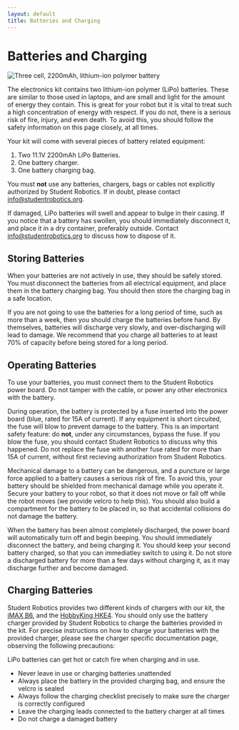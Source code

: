 ```yaml
---
layout: default
title: Batteries and Charging
---
```

Batteries and Charging
======================

![Three cell, 2200mAh, lithium-ion polymer battery](/images/content/kit/battery.png "Three cell, 2200mAh, lithium-ion polymer battery")

The electronics kit contains two lithium-ion polymer (LiPo) batteries. These are similar to those used in laptops, and are small and light for the amount of energy they contain. This is great for your robot but it is vital to treat such a high concentration of energy with respect. If you do not, there is a serious risk of fire, injury, and even death. To avoid this, you should follow the safety information on this page closely, at all times.

Your kit will come with several pieces of battery related equipment:

1. Two 11.1V 2200mAh LiPo Batteries.
2. One battery charger.
3. One battery charging bag.

You must **not** use any batteries, chargers, bags or cables not explicitly authorized by Student Robotics. If in doubt, please contact info@studentrobotics.org.

If damaged, LiPo batteries will swell and appear to bulge in their casing.  If
you notice that a battery has swollen, you should immediately disconnect it, and
place it in a dry container, preferably outside. Contact
info@studentrobotics.org to discuss how to dispose of it.

Storing Batteries
-----------------

When your batteries are not actively in use, they should be safely stored. You
must disconnect the batteries from all electrical equipment, and place them in
the battery charging bag. You should then store the charging bag in a safe
location.

If you are not going to use the batteries for a long period of time, such as
more than a week, then you should charge the batteries before hand. By
themselves, batteries will discharge very slowly, and over-discharging will
lead to damage. We recommend that you charge all batteries to at
least 70% of capacity before being stored for a long period.

Operating Batteries
-------------------

To use your batteries, you must connect them to the Student Robotics power
board. Do not tamper with the cable, or power any other electronics with the
battery.

During operation, the battery is protected by a fuse inserted into the power
board (blue, rated for 15A of current). If any equipment is short circuited,
the fuse will blow to prevent damage to the battery. This is an important safety
feature: do **not**, under any circumstances, bypass the fuse. If you blow the
fuse, you should contact Student Robotics to discuss why this happened. Do not
replace the fuse with another fuse rated for more than 15A of current, without
first recieving authorization from Student Robotics.

Mechanical damage to a battery can be dangerous, and a puncture or large force
applied to a battery causes a serious risk of fire. To avoid this, your battery
should be shielded from mechanical damage while you operate it. Secure your
battery to your robot, so that it does not move or fall off while the robot
moves (we provide velcro to help this). You should also build a compartment for
the battery to be placed in, so that accidental collisions do not damage the
battery.

When the battery has been almost completely discharged, the power board will
automatically turn off and begin beeping. You should immediately disconnect
the battery, and being charging it. You should keep your second battery charged,
so that you can immediatley switch to using it. Do not store a discharged
battery for more than a few days without charging it, as it may discharge
further and become damaged.

Charging Batteries
------------------

Student Robotics provides two different kinds of chargers with our kit, the
[iMAX B6](/docs/kit/batteries/imax_b6_charger), and the
[HobbyKing HKE4](/docs/kit/batteries/hke4_charger). You should only use the battery
charger provided by Student Robotics to charge the batteries provided in the
kit. For precise instructions on how to charge your batteries with the provided
charger, please see the charger specific documentation page, observing the
following precautions:

<div class="warning">
<p>
LiPo batteries can get hot or catch fire when charging and in use.
</p>
<ul>
  <li>Never leave in use or charging batteries unattended</li>
  <li>Always place the battery in the provided charging bag, and ensure the velcro is sealed</li>
  <li>Always follow the charging checklist precisely to make sure the charger is correctly configured</li>
  <li>Leave the charging leads connected to the battery charger at all times</li>
  <li>Do not charge a damaged battery</li>
</ul>
</div>
